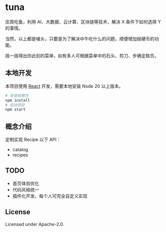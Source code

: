 # tuna

庄周吃鱼，利用 AI、大数据、云计算、区块链等技术，解决 X 条件下如何选择 Y 的事情。

当然，以上都是噱头，只要是为了解决中午吃什么的问题，顺便增加抛硬币的功能。

摇一摇得出你此刻的菜单，如有多人可根据菜单中的石头、剪刀、步确定胜负。

## 本地开发

本项目使用 [React](https://react.dev/) 开发，需要本地安装 Node 20 以上版本。

```bash
# 安装依赖包
npm install
# 启动项目
npm start

```

## 概念介绍

定制实现 Recipe 以下 API：

- catalog
- recipes
  
## TODO

- 首页体验优化
- 代码风格统一
- 插件化开发，每个人可完全自定义实现

## License

Licensed under Apache-2.0.
